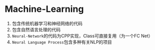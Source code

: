 # Machine-Learning
1. 包含传统机器学习和神经网络的代码
2. 包含自然语言处理的代码
3. `Neural-Network`的代码为CPP实现，Class可直接复用（为一个FC Net）
4. `Neural Language Process`包含多种有关NLP的项目
